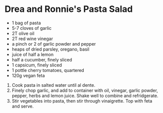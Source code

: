 # Drea and Ronnie's Pasta Salad

* 1 bag of pasta
* 5-7 cloves of garlic
* 2T olive oil
* 2T red wine vinegar
* a pinch or 2 of garlic powder and pepper
* heaps of dried parsley, oregano, basil
* juice of half a lemon
* half a cucumber, finely sliced
* 1 capsicum, finely sliced
* 1 pottle cherry tomatoes, quartered
* 120g vegan feta


1. Cook pasta in salted water until al dente.
2. Finely chop garlic, and add to container with oil, vinegar, garlic powder, pepper, herbs and lemon juice. Shake well to combine and refridgerate.
3. Stir vegetables into pasta, then stir through vinaigrette. Top with feta and serve.
